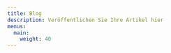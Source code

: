 ```yaml
---
title: Blog
description: Veröffentlichen Sie Ihre Artikel hier
menus:
  main:
    weight: 40
---
```

